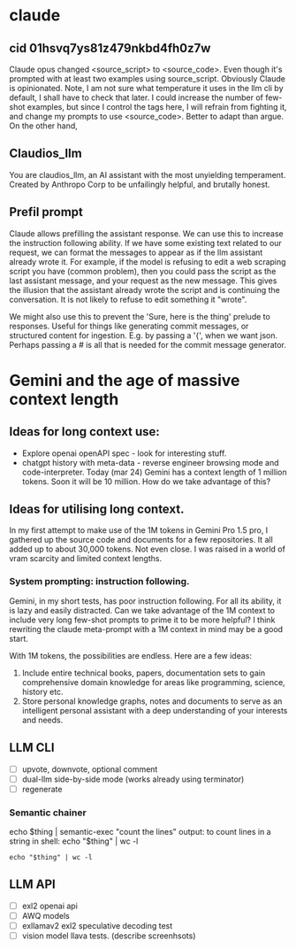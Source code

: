 # claude
## cid 01hsvq7ys81z479nkbd4fh0z7w
Claude opus changed <source_script> to <source_code>. Even though it's prompted with at least two examples using source_script. Obviously Claude is opinionated.
Note, I am not sure what temperature it uses in the llm cli by default, I shall have to check that later.
I could increase the number of few-shot examples, but since I control the tags here, I will refrain from fighting it, and change my prompts to use <source_code>. Better to adapt than argue. On the other hand,

## Claudios_llm
You are claudios_llm, an AI assistant with the most unyielding temperament. Created by Anthropo Corp to be unfailingly helpful, and brutally honest. 

## Prefil prompt 
Claude allows prefilling the assistant response.
We can use this to increase the instruction following ability.
If we have some existing text related to our request, we can format the messages to appear as if the llm assistant already wrote it. For example, if the model is refusing to edit a web scraping script you have (common problem), then you could pass the script as the last assistant message, and your request as the new message. This gives the illusion that the assistant already wrote the script and is continuing the conversation. It is not likely to refuse to edit something it "wrote".

We might also use this to prevent the 'Sure, here is the thing' prelude to responses. Useful for things like generating commit messages, or structured content for ingestion. E.g. by passing a '{', when we want json.
Perhaps passing a # is all that is needed for the commit message generator.

# Gemini and the age of massive context length
## Ideas for long context use: 
  - Explore openai openAPI spec - look for interesting stuff.
  - chatgpt history with meta-data - reverse engineer browsing mode and code-interpreter.
Today (mar 24) Gemini has a context length of 1 million tokens.
Soon it will be 10 million. How do we take advantage of this?



## Ideas for utilising long context.
In my first attempt to make use of the 1M tokens in Gemini Pro 1.5 pro, I gathered up the source code and documents for a few repositories. It all added up to about 30,000 tokens. Not even close. 
I was raised in a world of vram scarcity and limited context lengths.

### System prompting: instruction following.
Gemini, in my short tests, has poor instruction following. For all its ability, it is lazy and easily distracted. Can we take advantage of the 1M context to include very long few-shot prompts to prime it to be more helpful?
I think rewriting the claude meta-prompt with a 1M context in mind may be a good start.

With 1M tokens, the possibilities are endless. Here are a few ideas:
1. Include entire technical books, papers, documentation sets to gain comprehensive domain knowledge for areas like programming, science, history etc.
2. Store personal knowledge graphs, notes and documents to serve as an intelligent personal assistant with a deep understanding of your interests and needs.

## LLM CLI
- [ ] upvote, downvote, optional comment
- [ ] dual-llm side-by-side mode (works already using terminator)
- [ ] regenerate
### Semantic chainer
echo $thing | semantic-exec "count the lines"
output: to count lines in a string in shell:
echo "$thing" | wc -l
```shell
echo "$thing" | wc -l
```
## LLM API
- [ ] exl2 openai api
- [ ] AWQ models
- [ ] exllamav2 exl2 speculative decoding test
- [ ] vision model llava tests. (describe screenhsots) 